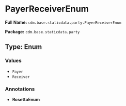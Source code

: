 # PayerReceiverEnum

**Full Name:** `cdm.base.staticdata.party.PayerReceiverEnum`

**Package:** `cdm.base.staticdata.party`

## Type: Enum

### Values

- `Payer`
- `Receiver`
### Annotations

- **RosettaEnum**

